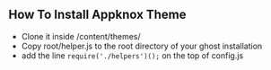 ## How To Install Appknox Theme

 - Clone it inside /content/themes/
 - Copy root/helper.js to the root directory of your ghost installation
 - add the line `require('./helpers')();` on the top of config.js
